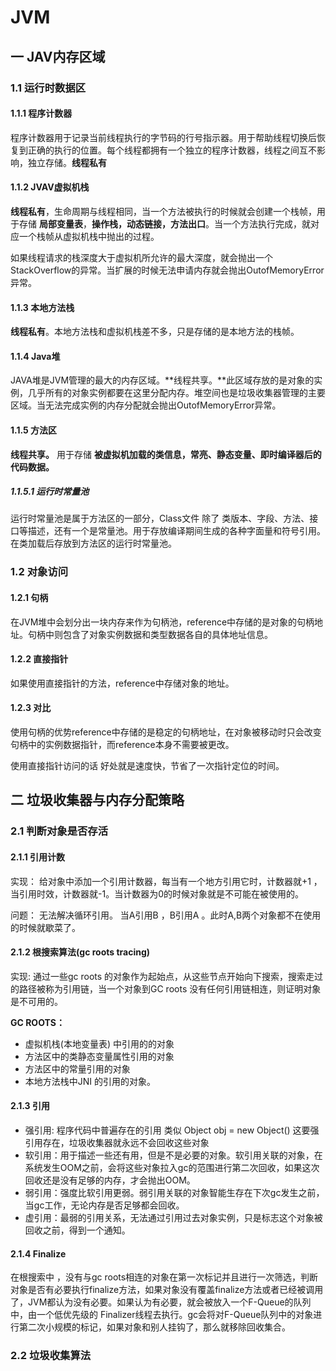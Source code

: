# JVM

## 一  JAV内存区域

### 1.1 运行时数据区

#### 1.1.1 程序计数器

程序计数器用于记录当前线程执行的字节码的行号指示器。用于帮助线程切换后恢复到正确的执行的位置。每个线程都拥有一个独立的程序计数器，线程之间互不影响，独立存储。**线程私有**

#### 1.1.2  JVAV虚拟机栈

**线程私有**，生命周期与线程相同，当一个方法被执行的时候就会创建一个栈帧，用于存储 **局部变量表**，**操作栈，动态链接，方法出口**。当一个方法执行完成，就对应一个栈帧从虚拟机栈中抛出的过程。

如果线程请求的栈深度大于虚拟机所允许的最大深度，就会抛出一个 StackOverflow的异常。当扩展的时候无法申请内存就会抛出OutofMemoryError异常。

#### 1.1.3 本地方法栈

**线程私有**。本地方法栈和虚拟机栈差不多，只是存储的是本地方法的栈帧。

#### 1.1.4 Java堆

JAVA堆是JVM管理的最大的内存区域。**线程共享。**此区域存放的是对象的实例，几乎所有的对象实例都要在这里分配内存。堆空间也是垃圾收集器管理的主要区域。当无法完成实例的内存分配就会抛出OutofMemoryError异常。

#### 1.1.5 方法区

**线程共享。** 用于存储 **被虚拟机加载的类信息，常亮、静态变量、即时编译器后的代码数据。**

##### 1.1.5.1 运行时常量池

运行时常量池是属于方法区的一部分，Class文件 除了 类版本、字段、方法、接口等描述，还有一个是常量池。用于存放编译期间生成的各种字面量和符号引用。在类加载后存放到方法区的运行时常量池。

### 1.2 对象访问

#### 1.2.1 句柄

在JVM堆中会划分出一块内存来作为句柄池，reference中存储的是对象的句柄地址。句柄中则包含了对象实例数据和类型数据各自的具体地址信息。

#### 1.2.2 直接指针

如果使用直接指针的方法，reference中存储对象的地址。

#### 1.2.3 对比

使用句柄的优势reference中存储的是稳定的句柄地址，在对象被移动时只会改变句柄中的实例数据指针，而reference本身不需要被更改。

使用直接指针访问的话 好处就是速度快，节省了一次指针定位的时间。

## 二 垃圾收集器与内存分配策略

### 2.1 判断对象是否存活

#### 2.1.1 引用计数

实现： 给对象中添加一个引用计数器，每当有一个地方引用它时，计数器就+1 ，当引用时效，计数器就-1。当计数器为0的时候对象就是不可能在被使用的。

问题： 无法解决循环引用。 当A引用B ，B引用A 。此时A,B两个对象都不在使用的时候就歇菜了。

#### 2.1.2 根搜索算法(gc roots tracing)

实现: 通过一些gc roots 的对象作为起始点，从这些节点开始向下搜索，搜索走过的路径被称为引用链，当一个对象到GC roots 没有任何引用链相连，则证明对象是不可用的。

**GC ROOTS：**

* 虚拟机栈(本地变量表) 中引用的的对象
* 方法区中的类静态变量属性引用的对象
* 方法区中的常量引用的对象
* 本地方法栈中JNI 的引用的对象。

#### 2.1.3 引用

* 强引用: 程序代码中普遍存在的引用 类似 Object obj = new Object()  这要强引用存在，垃圾收集器就永远不会回收这些对象
* 软引用：用于描述一些还有用，但是不是必要的对象。软引用关联的对象，在系统发生OOM之前，会将这些对象拉入gc的范围进行第二次回收，如果这次回收还是没有足够的内存，才会抛出OOM。
* 弱引用：强度比软引用更弱。弱引用关联的对象智能生存在下次gc发生之前，当gc工作，无论内存是否足够都会回收。
* 虚引用：最弱的引用关系，无法通过引用过去对象实例，只是标志这个对象被回收之前，得到一个通知。

#### 2.1.4 Finalize

在根搜索中 ，没有与gc roots相连的对象在第一次标记并且进行一次筛选，判断对象是否有必要执行finalize方法，如果对象没有覆盖finalize方法或者已经被调用了，JVM都认为没有必要。如果认为有必要，就会被放入一个F-Queue的队列中，由一个低优先级的 Finalizer线程去执行。gc会将对F-Queue队列中的对象进行第二次小规模的标记，如果对象和别人挂钩了，那么就移除回收集合。

### 2.2 垃圾收集算法

